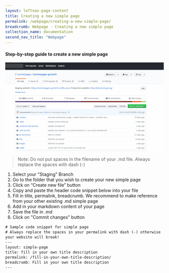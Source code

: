 ```yaml
---
layout: leftnav-page-content
title: Creating a new simple page
permalink: /webpage/creating-a-new-simple-page/
breadcrumb: Webpage - Creating a new simple page
collection_name: documentation
second_nav_title: "Webpage"
---
```

#### **Step-by-step guide to create a new simple page**
![Create a new simple page](/images/resources/adding-a-new-simple-page.gif)
> Note: Do not put spaces in the filename of your .md file. Always replace the spaces with dash (-)

1. Select your "Staging" Branch
2. Go to the folder that you wish to create your new simple page
3. Click on “Create new file” button
4. Copy and paste the header code snippet below into your file
5. Fill in title, permalink, breadcrumb. We recommend to make reference from your other existing .md simple page
6. Add in your markdown content of your page
7. Save the file in .md
8. Click on "Commit changes" button

```
# Sample code snippet for simple page
# Always replace the spaces in your permalink with dash (-) otherwise your website will break!
---
layout: simple-page
title: fill in your own title description
permalink: /fill-in-your-own-title-description/
breadcrumb: Fill in your own title description
---
```
